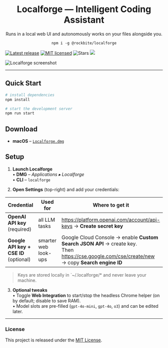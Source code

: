 <h1 align="center">Localforge — Intelligent Coding Assistant</h1>
<p align="center">Runs in a local web UI and autonomously works on your files alongside you.</p>

<p align="center"><code>npm i -g @rockbite/localforge</code></p>

[![Latest release](https://img.shields.io/github/v/release/rockbite/localforge)](https://github.com/rockbite/localforge/releases)
[![MIT licensed](https://img.shields.io/badge/license-MIT-blue.svg)](LICENSE)
![Stars](https://img.shields.io/github/stars/rockbite/localforge?style=social)
[![](https://dcbadge.limes.pink/api/server/KJrTd6cw8D?style=flat)](https://discord.gg/KJrTd6cw8D)

![Localforge screenshot](https://github.com/user-attachments/assets/94966e7c-0f9b-440a-b76d-f9e3cf53314b)

---

## Quick Start

```bash
# install dependencies
npm install

# start the development server
npm run start
```

## Download

* **macOS** – [`Localforge.dmg`](https://github.com/rockbite/localforge/releases/latest/download/Localforge.dmg)

## Setup

1. **Launch Localforge**  
   • **DMG** – *Applications ▸ Localforge*  
   • **CLI** – `localforge`

2. **Open Settings** (top-right) and add your credentials:

| Credential | Used for | Where to get it |
|------------|----------|-----------------|
| **OpenAI API key** (required) | all LLM tasks | <https://platform.openai.com/account/api-keys> → **Create secret key** |
| **Google API key + CSE ID** (optional) | smarter web look-ups | Google Cloud Console → enable **Custom Search JSON API** → create key.<br>Then <https://cse.google.com/cse/create/new> → copy **Search engine ID** |

> Keys are stored locally in `~/.localforge/* and never leave your machine.

3. **Optional tweaks**  
   • Toggle **Web Integration** to start/stop the headless Chrome helper (on by default; disable to save RAM).  
   • Model slots are pre-filled (`gpt-4o-mini`, `gpt-4o`, `o3`) and can be edited later.

---

### License

This project is released under the [MIT License](LICENSE).
